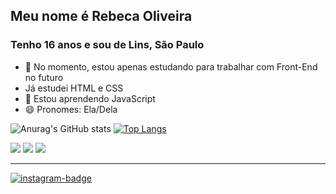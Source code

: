 ## Meu nome é Rebeca Oliveira 
### Tenho 16 anos e sou de Lins, São Paulo   

- 🔭 No momento, estou apenas estudando para trabalhar com Front-End no futuro
- Já estudei HTML e CSS  
- 🌱 Estou aprendendo JavaScript 
- 😄 Pronomes: Ela/Dela

![Anurag's GitHub stats](https://github-readme-stats.vercel.app/api?username=rebsoli&show_icons=true&theme=tokyonight)
[![Top Langs](https://github-readme-stats.vercel.app/api/top-langs/?username=rebsoli&layout=compact&theme=tokyonight)](https://github.com/anuraghazra/github-readme-stats)

<div style="display: inline-block">
  <img src="https://img.shields.io/badge/HTML5-E34F26?style=for-the-badge&logo=html5&logoColor=white">    
  <img src="https://img.shields.io/badge/CSS3-1572B6?style=for-the-badge&logo=css3&logoColor=white">    
  <img src="https://img.shields.io/badge/JavaScript-F7DF1E?style=for-the-badge&logo=javascript&logoColor=black">    
</div>

---
<a href="https://www.instagram.com/rebs_oliveira01/" target= _blank><img src= "https://img.shields.io/badge/Instagram-E4405F?style=for-the-badge&logo=instagram&logoColor=white" alt="instagram-badge"></a>

